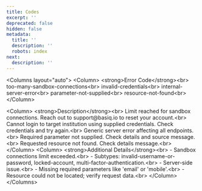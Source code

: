 ```yaml
---
title: Codes
excerpt: ''
deprecated: false
hidden: false
metadata:
  title: ''
  description: ''
  robots: index
next:
  description: ''
---
```

\<Columns layout="auto">
&#x20; \<Column>
&#x20;   \<strong>Error Code\</strong>\<br>
&#x20;   too-many-sandbox-connections\<br>
&#x20;   invalid-credentials\<br>
&#x20;   internal-server-error\<br>
&#x20;   parameter-not-supplied\<br>
&#x20;   resource-not-found\<br>
&#x20; \</Column>

&#x20; \<Column>
&#x20;   \<strong>Description\</strong>\<br>
&#x20;   Limit reached for sandbox connections. Reach out to support\@basiq.io to reset your account.\<br>
&#x20;   Cannot login to target institution using supplied credentials. Check credentials and try again.\<br>
&#x20;   Generic server error affecting all endpoints.\<br>
&#x20;   Required parameter not supplied. Check details and source message.\<br>
&#x20;   Requested resource not found. Check details message.\<br>
&#x20; \</Column>
&#x20;&#x20;
&#x20; \<Column>
&#x20;   \<strong>Additional Details\</strong>\<br>
&#x20;   \- Sandbox connections limit exceeded.\<br>
&#x20;   \- Subtypes: invalid-username-or-password, locked-account, multi-factor-authentication.\<br>
&#x20;   \- Server-side issue.\<br>
&#x20;   \- Missing required parameters like 'email' or 'mobile'.\<br>
&#x20;   \- Resource could not be located; verify request data.\<br>
&#x20; \</Column>
\</Columns>